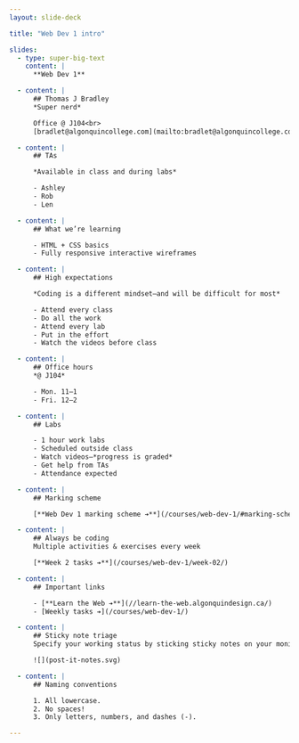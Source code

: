 ```yaml
---
layout: slide-deck

title: "Web Dev 1 intro"

slides:
  - type: super-big-text
    content: |
      **Web Dev 1**

  - content: |
      ## Thomas J Bradley
      *Super nerd*

      Office @ J104<br>
      [bradlet@algonquincollege.com](mailto:bradlet@algonquincollege.com)

  - content: |
      ## TAs

      *Available in class and during labs*

      - Ashley
      - Rob
      - Len

  - content: |
      ## What we’re learning

      - HTML + CSS basics
      - Fully responsive interactive wireframes

  - content: |
      ## High expectations

      *Coding is a different mindset—and will be difficult for most*

      - Attend every class
      - Do all the work
      - Attend every lab
      - Put in the effort
      - Watch the videos before class

  - content: |
      ## Office hours
      *@ J104*

      - Mon. 11–1
      - Fri. 12–2

  - content: |
      ## Labs

      - 1 hour work labs
      - Scheduled outside class
      - Watch videos—*progress is graded*
      - Get help from TAs
      - Attendance expected

  - content: |
      ## Marking scheme

      [**Web Dev 1 marking scheme ➔**](/courses/web-dev-1/#marking-scheme)

  - content: |
      ## Always be coding
      Multiple activities & exercises every week

      [**Week 2 tasks ➔**](/courses/web-dev-1/week-02/)

  - content: |
      ## Important links

      - [**Learn the Web ➔**](//learn-the-web.algonquindesign.ca/)
      - [Weekly tasks ➔](/courses/web-dev-1/)

  - content: |
      ## Sticky note triage
      Specify your working status by sticking sticky notes on your monitor

      ![](post-it-notes.svg)

  - content: |
      ## Naming conventions

      1. All lowercase.
      2. No spaces!
      3. Only letters, numbers, and dashes (-).

---
```

